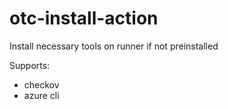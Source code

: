 # otc-install-action

Install necessary tools on runner if not preinstalled

Supports:

-   checkov
-   azure cli

